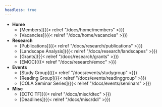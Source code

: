 ```yaml
---
headless: true
---
```


- **Home**
  - [Members]({{< relref "/docs/home/members" >}}) 
  - [Vacancies]({{< relref "/docs/home/vacancies" >}}) 
- **Research**
  - [Publications]({{< relref "/docs/research/publications" >}}) 
  - [Landscape Analysis]({{< relref "/docs/research/landscapes" >}}) 
  - [Grants]({{< relref "/docs/research/grants" >}})
  - [EMOC]({{< relref "/docs/research/emoc" >}})
- **Events**
  -  [Study Group]({{< relref "/docs/events/studygroup" >}})
  -  [Reading Group]({{< relref "/docs/events/readinggroup" >}})
  -  [COLA Seminar Series]({{< relref "/docs/events/seminars" >}})
- **Misc**
  - [ECTC TF]({{< relref "/docs/misc/dtec" >}})
  - [Deadlines]({{< relref "/docs/misc/ddl" >}})
<br />
